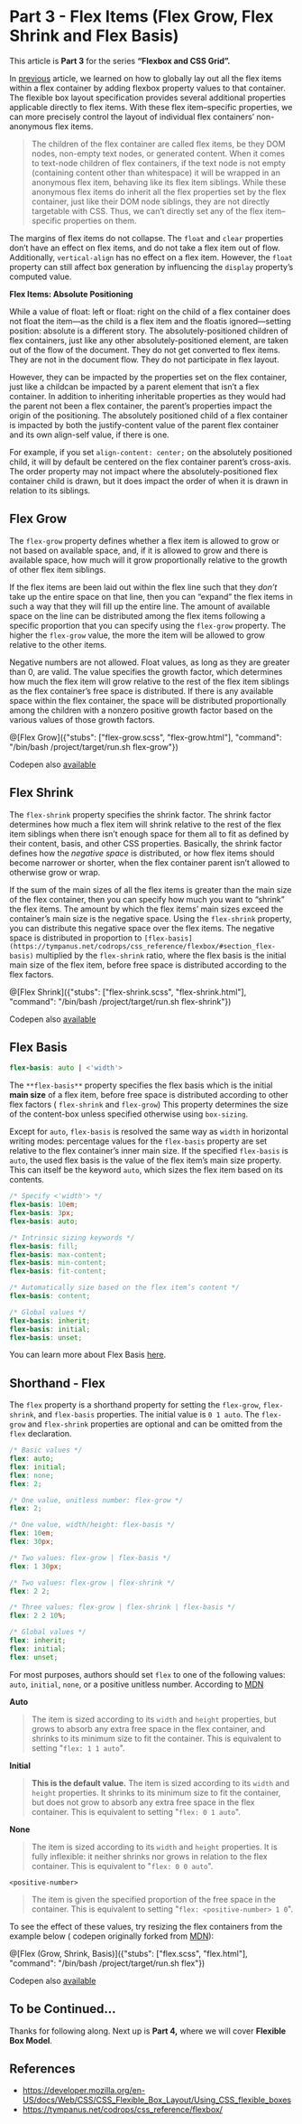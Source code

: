 # Part 3 - Flex Items (Flex Grow, Flex Shrink and Flex Basis)

This article is **Part 3** for the series **“Flexbox and CSS Grid”.**

In [previous](https://tech.io/playgrounds/7394/flexbox-and-css-grid-part--2) article, we learned on how to globally lay out all the flex items within a flex container by adding flexbox property values to that container. The flexible box layout specification provides several additional properties applicable directly to flex items. With these flex item–specific properties, we can more precisely control the layout of individual flex containers’ non-anonymous flex items. 

> The children of the flex container are called flex items, be they DOM nodes, non-empty text nodes, or generated content. When it comes to text-node children of flex containers, if the text node is not empty (containing content other than whitespace) it will be wrapped in an anonymous flex item, behaving like its flex item siblings. While these anonymous flex items do inherit all the flex properties set by the flex container, just like their DOM node siblings, they are not directly targetable with CSS. Thus, we can’t directly set any of the flex item–specific properties on them. 

The margins of flex items do not collapse. The `float` and `clear` properties don’t have an effect on flex items, and do not take a flex item out of flow. Additionally, `vertical-align` has no effect on a flex item. However, the `float` property can still affect box generation by influencing the `display` property’s computed value. 

**Flex Items: Absolute Positioning**

While a value of float: left or float: right on the child of a flex container does not float the item—as the child is a flex item and the floatis ignored—setting position: absolute is a different story. The absolutely-positioned children of flex containers, just like any other absolutely-positioned element, are taken out of the flow of the document. They do not get converted to flex items. They are not in the document flow. They do not participate in flex layout. 

However, they can be impacted by the properties set on the flex container, just like a childcan be impacted by a parent element that isn’t a flex container. In addition to inheriting inheritable properties as they would had the parent not been a flex container, the parent’s properties impact the origin of the positioning. The absolutely positioned child of a flex container is impacted by both the justify-content value of the parent flex container and its own align-self value, if there is one. 

For example, if you set `align-content: center;` on the absolutely positioned child, it will by default be centered on the flex container parent’s cross-axis. The order property may not impact where the absolutely-positioned flex container child is drawn, but it does impact the order of when it is drawn in relation to its siblings.

## Flex Grow

The `flex-grow` property defines whether a flex item is allowed to grow or not based on available space, and, if it is allowed to grow and there is available space, how much will it grow proportionally relative to the growth of other flex item siblings.

If the flex items are been laid out within the flex line such that they *don’t* take up the entire space on that line, then you can “expand” the flex items in such a way that they will fill up the entire line. The amount of available space on the line can be distributed among the flex items following a specific proportion that you can specify using the `flex-grow` property. The higher the `flex-grow` value, the more the item will be allowed to grow relative to the other items.

Negative numbers are not allowed. Float values, as long as they are greater than 0, are valid. The value specifies the growth factor, which determines how much the flex item will grow relative to the rest of the flex item siblings as the flex container’s free space is distributed. If there is any available space within the flex container, the space will be distributed proportionally among the children with a nonzero positive growth factor based on the various values of those growth factors.

@[Flex Grow]({"stubs": ["flex-grow.scss", "flex-grow.html"], "command": "/bin/bash /project/target/run.sh flex-grow"})

Codepen also [available](https://codepen.io/IamManchanda/pen/BwWQPz)

## Flex Shrink

The `flex-shrink` property specifies the shrink factor. The shrink factor determines how much a flex item will shrink relative to the rest of the flex item siblings when there isn’t enough space for them all to fit as defined by their content, basis, and other CSS properties. Basically, the shrink factor defines how the *negative space* is distributed, or how flex items should become narrower or shorter, when the flex container parent isn’t allowed to otherwise grow or wrap.

If the sum of the main sizes of all the flex items is greater than the main size of the flex container, then you can specify how much you want to “shrink” the flex items. The amount by which the flex items’ main sizes exceed the container’s main size is the negative space. Using the `flex-shrink` property, you can distribute this negative space over the flex items. The negative space is distributed in proportion to `[flex-basis](https://tympanus.net/codrops/css_reference/flexbox/#section_flex-basis)` multiplied by the `flex-shrink` ratio, where the flex basis is the initial main size of the flex item, before free space is distributed according to the flex factors.

@[Flex Shrink]({"stubs": ["flex-shrink.scss", "flex-shrink.html"], "command": "/bin/bash /project/target/run.sh flex-shrink"})

Codepen also [available](https://codepen.io/IamManchanda/pen/zEZoMJ)

## Flex Basis

```scss
flex-basis: auto | <'width'>
```

The `**flex-basis**` property specifies the flex basis which is the initial **main size** of a flex item, before free space is distributed according to other flex factors ( `flex-shrink` and `flex-grow`) This property determines the size of the content-box unless specified otherwise using `box-sizing`.

Except for `auto`, `flex-basis` is resolved the same way as `width` in horizontal writing modes: percentage values for the `flex-basis` property are set relative to the flex container’s inner main size. If the specified `flex-basis` is `auto`, the used flex basis is the value of the flex item’s main size property. This can itself be the keyword `auto`, which sizes the flex item based on its contents.

```scss
/* Specify <'width'> */
flex-basis: 10em;      
flex-basis: 3px;
flex-basis: auto;

/* Intrinsic sizing keywords */
flex-basis: fill;
flex-basis: max-content;
flex-basis: min-content;
flex-basis: fit-content;

/* Automatically size based on the flex item’s content */
flex-basis: content;

/* Global values */
flex-basis: inherit;
flex-basis: initial;
flex-basis: unset;
```

You can learn more about Flex Basis [here](https://chriswrightdesign.com/experiments/flexbox-adventures/).

## Shorthand - Flex 

The `flex` property is a shorthand property for setting the `flex-grow`, `flex-shrink`, and `flex-basis` properties. The initial value is `0 1 auto`. The `flex-grow` and `flex-shrink` properties are optional and can be omitted from the `flex` declaration.

```scss
/* Basic values */
flex: auto;
flex: initial;
flex: none;
flex: 2;

/* One value, unitless number: flex-grow */
flex: 2;

/* One value, width/height: flex-basis */
flex: 10em;
flex: 30px;

/* Two values: flex-grow | flex-basis */
flex: 1 30px;

/* Two values: flex-grow | flex-shrink */
flex: 2 2;

/* Three values: flex-grow | flex-shrink | flex-basis */
flex: 2 2 10%;

/* Global values */
flex: inherit;
flex: initial;
flex: unset;
```  

For most purposes, authors should set `flex` to one of the following values: `auto`, `initial`, `none`, or a positive unitless number. According to [MDN](https://developer.mozilla.org/en-US/docs/Web/CSS/flex)

**Auto**

> The item is sized according to its `width` and `height` properties, but grows to absorb any extra free space in the flex container, and shrinks to its minimum size to fit the container. This is equivalent to setting "`flex: 1 1 auto`".

**Initial**

> **This is the default value.** The item is sized according to its `width` and `height` properties. It shrinks to its minimum size to fit the container, but does not grow to absorb any extra free space in the flex container. This is equivalent to setting "`flex: 0 1 auto`".

**None**

> The item is sized according to its `width` and `height` properties. It is fully inflexible: it neither shrinks nor grows in relation to the flex container. This is equivalent to "`flex: 0 0 auto`".

`<positive-number>`

> The item is given the specified proportion of the free space in the container. This is equivalent to setting "`flex: <positive-number> 1 0`".

To see the effect of these values, try resizing the flex containers from the example below ( codepen originally forked from [MDN](https://mdn.mozillademos.org/en-US/docs/Web/CSS/flex$samples/flex)):

@[Flex (Grow, Shrink, Basis)]({"stubs": ["flex.scss", "flex.html"], "command": "/bin/bash /project/target/run.sh flex"})

Codepen also [available](https://codepen.io/IamManchanda/pen/mBWRrr)

## To be Continued…

Thanks for following along. Next up is **Part 4,** where we will cover **Flexible Box Model**.

## References
- https://developer.mozilla.org/en-US/docs/Web/CSS/CSS_Flexible_Box_Layout/Using_CSS_flexible_boxes
- https://tympanus.net/codrops/css_reference/flexbox/

